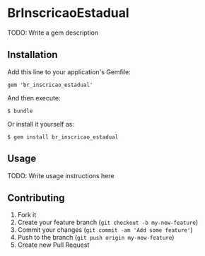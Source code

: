 # BrInscricaoEstadual

TODO: Write a gem description

## Installation

Add this line to your application's Gemfile:

    gem 'br_inscricao_estadual'

And then execute:

    $ bundle

Or install it yourself as:

    $ gem install br_inscricao_estadual

## Usage

TODO: Write usage instructions here

## Contributing

1. Fork it
2. Create your feature branch (`git checkout -b my-new-feature`)
3. Commit your changes (`git commit -am 'Add some feature'`)
4. Push to the branch (`git push origin my-new-feature`)
5. Create new Pull Request
